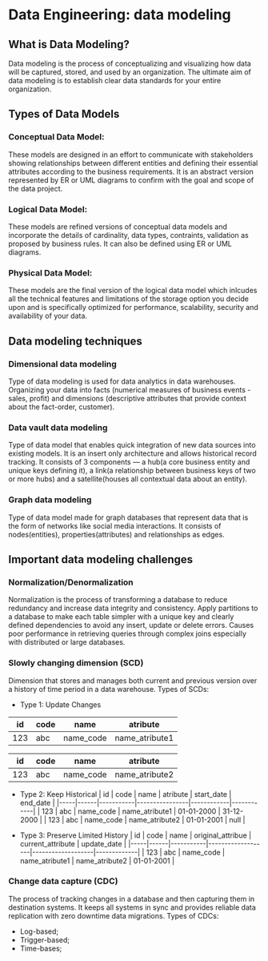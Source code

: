 # Data Engineering: data modeling

## What is Data Modeling?
Data modeling is the process of conceptualizing and visualizing how data will be captured, stored, and used by an organization. The ultimate aim of data modeling is to establish clear data standards for your entire organization.

## Types of Data Models

### Conceptual Data Model:
These models are designed in an effort to communicate with stakeholders showing relationships between different entities and defining their essential attributes according to the business requirements. It is an abstract version represented by ER or UML diagrams to confirm with the goal and scope of the data project.

### Logical Data Model:
These models are refined versions of conceptual data models and incorporate the details of cardinality, data types, contraints, validation as proposed by business rules. It can also be defined using ER or UML diagrams.

### Physical Data Model:
These models are the final version of the logical data model which inlcudes all the technical features and limitations of the storage option you decide upon and is specifically optimized for performance, scalability, security and availability of your data.

## Data modeling techniques
### Dimensional data modeling
Type of data modeling is used for data analytics in data warehouses. Organizing your data into facts (numerical measures of business events - sales, profit) and dimensions (descriptive attributes that provide context about the fact-order, customer).

### Data vault data modeling
Type of data model that enables quick integration of new data sources into existing models. It is an insert only architecture and allows historical record tracking. It consists of 3 components — a hub(a core business entity and unique keys defining it), a link(a relationship between business keys of two or more hubs) and a satellite(houses all contextual data about an entity).

### Graph data modeling
Type of data model made for graph databases that represent data that is the form of networks like social media interactions. It consists of nodes(entities), properties(attributes) and relationships as edges.

## Important data modeling challenges
### Normalization/Denormalization
Normalization is the process of transforming a database to reduce redundancy and increase data integrity and consistency. Apply partitions to a database to make each table simpler with a unique key and clearly defined dependencies to avoid any insert, update or delete errors. Causes poor performance in retrieving queries through complex joins especially with distributed or large databases.

### Slowly changing dimension (SCD)
Dimension that stores and manages both current and previous version over a history of time period in a data warehouse. Types of SCDs:
- Type 1: Update Changes

| id  | code | name      | atribute       |    
|-----|------|-----------|----------------|
| 123 | abc  | name_code | name_atribute1 |

| id  | code | name      | atribute       |
|-----|------|-----------|----------------|
| 123 | abc  | name_code | name_atribute2 |

- Type 2: Keep Historical
| id  | code | name      | atribute       | start_date | end_date   |
|-----|------|-----------|----------------|------------|------------|
| 123 | abc  | name_code | name_atribute1 | 01-01-2000 | 31-12-2000 |
| 123 | abc  | name_code | name_atribute2 | 01-01-2001 | null       |

- Type 3: Preserve Limited History
| id  | code | name      | original_attribue | current_attribute | update_date |
|-----|------|-----------|-------------------|-------------------|-------------|
| 123 | abc  | name_code | name_atribute1    | name_atribute2    | 01-01-2001  |

### Change data capture (CDC)
The process of tracking changes in a database and then capturing them in destination systems. It keeps all systems in sync and provides reliable data replication with zero downtime data migrations.
Types of CDCs:
- Log-based;
- Trigger-based;
- Time-bases;
